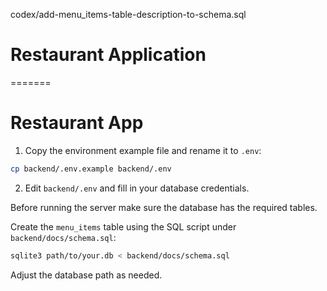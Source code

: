  codex/add-menu_items-table-description-to-schema.sql
# Restaurant Application
=======
# Restaurant App

1. Copy the environment example file and rename it to `.env`:

```bash
cp backend/.env.example backend/.env
```

2. Edit `backend/.env` and fill in your database credentials.


Before running the server make sure the database has the required tables.

Create the `menu_items` table using the SQL script under `backend/docs/schema.sql`:

```sh
sqlite3 path/to/your.db < backend/docs/schema.sql
```

Adjust the database path as needed.
